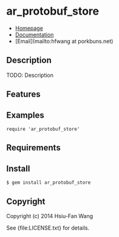 # ar_protobuf_store

* [Homepage](https://rubygems.org/gems/ar_protobuf_store)
* [Documentation](http://rubydoc.info/gems/ar_protobuf_store/frames)
* [Email](mailto:hfwang at porkbuns.net)

## Description

TODO: Description

## Features

## Examples

    require 'ar_protobuf_store'

## Requirements

## Install

    $ gem install ar_protobuf_store

## Copyright

Copyright (c) 2014 Hsiu-Fan Wang

See {file:LICENSE.txt} for details.
